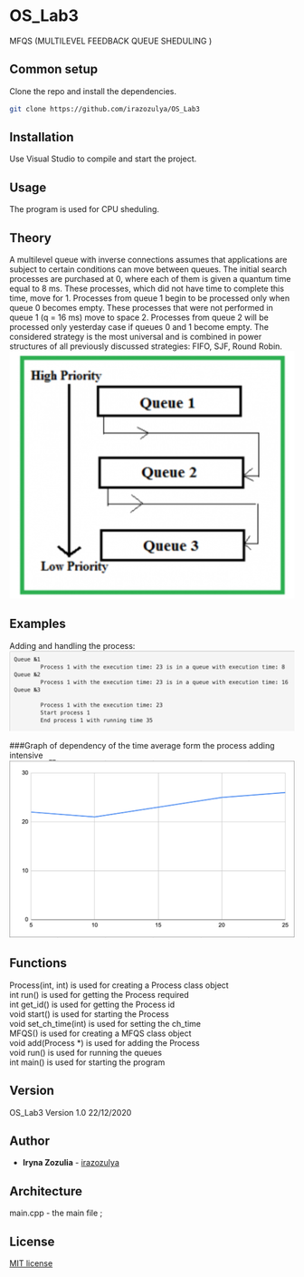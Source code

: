 # OS_Lab3

MFQS (MULTILEVEL FEEDBACK QUEUE SHEDULING )

 ## Common setup

 Clone the repo and install the dependencies.

 ```bash
 git clone https://github.com/irazozulya/OS_Lab3
 ```

 ## Installation

 Use Visual Studio to compile and start the project.
 

 ## Usage

 The program is used for CPU sheduling.
 
 
 ## Theory
 A multilevel queue with inverse connections assumes that applications are subject to certain conditions can move between queues. The initial search processes are purchased at 0, where each of them is given a quantum time equal to 8 ms. These processes, which did not have time to complete this time, move for 1. 
 Processes from queue 1 begin to be processed only when queue 0 becomes empty. These processes that were not performed in queue 1 (q = 16 ms) move to space 2. Processes from queue 2 will be processed only yesterday case if queues 0 and 1 become empty.
 The considered strategy is the most universal and is combined in power structures of all previously discussed strategies: FIFO, SJF, Round Robin.
 ![The sheduling scheme](https://github.com/irazozulya/OS_Lab3/blob/main/2.png)
 
 
 ## Examples
 
 Adding and handling the process:<br />
 ![The first picture](https://github.com/irazozulya/OS_Lab3/blob/main/1.png)
 
 ###Graph of dependency of the time average form the process adding intensive
 ![The graph](https://github.com/irazozulya/OS_Lab3/blob/main/3.png)

 ## Functions
Process(int, int) is used for creating a Process class object<br />
int run() is used for getting the Process required<br />
int get_id() is used for getting the Process id<br />
void start() is used for starting the Process<br />
void set_ch_time(int) is used for setting the ch_time<br />
MFQS() is used for creating a MFQS class object<br />
void add(Process *) is used for adding the Process<br />
void run() is used for running the queues<br />
int main() is used for starting the program<br />

 ## Version

 OS_Lab3 Version 1.0 22/12/2020
 

 ## Author

 - **Iryna Zozulia** - [irazozulya](https://github.com/irazozulya)


 ## Architecture

 main.cpp - the main file ;

 ## License

 [MIT license](https://choosealicense.com/licenses/mit/)

